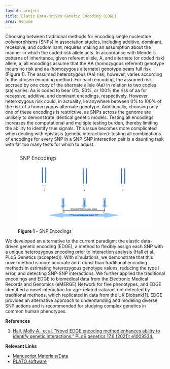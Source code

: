 ```yaml
---
layout: project
title: Elatic Data-driven Genetic Encoding (EDGE)
area: Genome
---
```


Choosing between traditional methods for encoding single nucleotide polymorphisms (SNPs) in association studies, including additive, dominant, recessive, and codominant, requires making an assumption about the manner in which the coded risk allele acts. In accordance with Mendel’s patterns of inheritance, given referent allele, A, and alternate (or coded risk) allele, a, all encodings assume that the AA (homozygous referent) genotype incurs no risk and aa (homozygous alternate) genotype bears full risk (Figure 1). The assumed heterozygous (Aa) risk, however, varies according to the chosen encoding method. For each encoding, the assumed risk accrued by one copy of the alternate allele (Aa) in relation to two copies (aa) varies: Aa is coded to bear 0%, 50%, or 100% the risk of aa for recessive, additive, and dominant encodings, respectively. However, heterozygous risk could, in actuality, lie anywhere between 0% to 100% of the risk of a homozygous alternate genotype. Additionally, choosing only one of these encodings is restrictive, as SNPs across the genome are unlikely to demonstrate identical genetic models. Testing all encodings increases the computational and multiple testing burden, thereby limiting the ability to identify true signals. This issue becomes more complicated when dealing with epistasis (genetic interactions): testing all combinations of encodings for every SNP in a SNP-SNP interaction pair is a daunting task with far too many tests for which to adjust.  

<figure class="figure w-75 mx-auto d-block">
  <img src="/assets/img/projects/EDGE/fig1.png" class="figure-img img-fluid rounded mx-auto d-block" alt="Figure 1: SNP Encodings">
  <figcaption class="figure-caption text-center">
    <b>Figure 1</b> - SNP Encodings
  </figcaption>
</figure>

We developed an alternative to the current paradigm: the elastic data-driven genetic encoding (EDGE), a method to flexibly assign each SNP with a unique heterozygous encoding prior to interaction analysis (Hall et al., PLoS Genetics (accepted)). With simulations, we demonstrate that this novel method is more accurate and robust than traditional encoding methods in estimating heterozygous genotype values, reducing the type I error, and detecting SNP-SNP interactions. We further applied the traditional encodings and EDGE to biomedical data from the Electronic Medical Records and Genomics (eMERGE) Network for five phenotypes, and EDGE identified a novel interaction for age-related cataract not detected by traditional methods, which replicated in data from the UK Biobank[1]. EDGE provides an alternative approach to understanding and modeling diverse SNP actions and is recommended for studying complex genetics in common human phenotypes. 

**References**

1. [Hall, Molly A., et al. "Novel EDGE encoding method enhances ability to identify genetic interactions." PLoS genetics 17.6 (2021): e1009534.](https://journals.plos.org/plosgenetics/article?id=10.1371/journal.pgen.1009534)

**Relevant Links**

* [Manuscript Materials/Data](https://github.com/HallLab/PLOS_Genetics_EDGE_Paper)
* [PLATO software](https://ritchielab.org/software/plato-download)